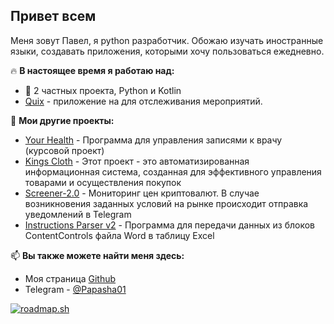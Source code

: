 ## Привет всем

Меня зовут Павел, я python разработчик. Обожаю изучать иностранные языки, создавать приложения, которыми хочу пользоваться ежедневно.

🔥 **В настоящее время я работаю над:**
 - 👀 2 частных проекта, Python и Kotlin
 - [Quix](https://github.com/Papasha01/Quix/) - приложение на для отслеживания мероприятий.

🧐 **Мои другие проекты:**
 - [Your Health](https://github.com/Papasha01/YHealthy) - Программа для управления записями к врачу (курсовой проект)
 - [Kings Cloth](https://github.com/Papasha01/KingsCloth) - Этот проект - это автоматизированная информационная система, созданная для эффективного управления товарами и осуществления покупок
 - [Screener-2.0](https://github.com/Papasha01/Screener-2.0) - Мониторинг цен криптовалют. В случае возникновения заданных условий на рынке происходит отправка уведомлений в Telegram
 - [Instructions Parser v2](https://github.com/Papasha01/Instructions-Parser) - Программа для передачи данных из блоков ContentControls файла Word в таблицу Excel 


📫 **Вы также можете найти меня здесь:**
 - Моя страница [Github](https://github.com/Papasha01)
 - Telegram - [@Papasha01](https://t.me/Papasha01)

<a href="https://roadmap.sh"><img src="https://api.roadmap.sh/v1-badge/wide/65c55a23323fd6becf1cc56a?variant=dark&roadmaps=python%2Candroid%2Cbackend" alt="roadmap.sh"/></a>
